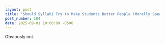 ```yaml
---
layout: post
title: "Should Syllabi Try to Make Students Better People (Morally Speaking)?"
post_number: 104
date: 2025-09-01 10:00:00 -0500
---
```


Obviously not.